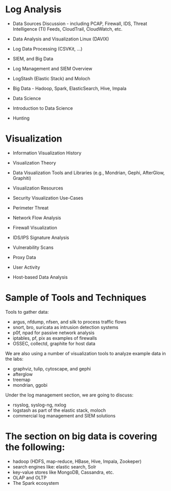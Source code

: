 # Log Analysis

* Data Sources Discussion - including PCAP, Firewall, IDS, Threat Intelligence (TI) Feeds, CloudTrail, CloudWatch, etc.
* Data Analysis and Visualization Linux (DAVIX)
* Log Data Processing (CSVKit, ...)
* SIEM, and Big Data

* Log Management and SIEM Overview
* LogStash (Elastic Stack) and Moloch
* Big Data - Hadoop, Spark, ElasticSearch, Hive, Impala
* Data Science

* Introduction to Data Science
* Hunting

# Visualization

* Information Visualization History
* Visualization Theory
* Data Visualization Tools and Libraries (e.g., Mondrian, Gephi, AfterGlow, Graphiti)
* Visualization Resources
* Security Visualization Use-Cases

* Perimeter Threat
* Network Flow Analysis
* Firewall Visualization
* IDS/IPS Signature Analysis
* Vulnerability Scans
* Proxy Data
* User Activity
* Host-based Data Analysis

# Sample of Tools and Techniques

Tools to gather data:
* argus, nfdump, nfsen, and silk to process traffic flows
* snort, bro, suricata as intrusion detection systems
* p0f, npad for passive network analysis
* iptables, pf, pix as examples of firewalls
* OSSEC, collectd, graphite for host data

We are also using a number of visualization tools to analyze example data in the labs:

* graphviz, tulip, cytoscape, and gephi
* afterglow
* treemap
* mondrian, ggobi

Under the log management section, we are going to discuss:

* rsyslog, syslog-ng, nxlog
* logstash as part of the elastic stack, moloch
* commercial log management and SIEM solutions

# The section on big data is covering the following:

* hadoop (HDFS, map-reduce, HBase, Hive, Impala, Zookeper)
* search engines like: elastic search, Solr
* key-value stores like MongoDB, Cassandra, etc.
* OLAP and OLTP
* The Spark ecosystem